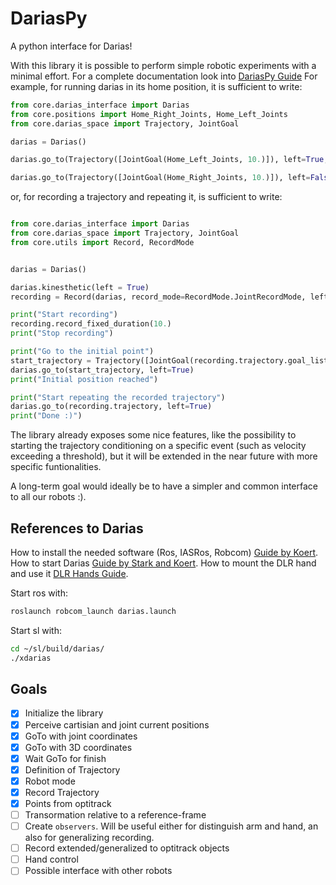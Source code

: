 DariasPy
========

A python interface for Darias!

With this library it is possible to perform simple robotic experiments with a minimal effort. 
For a complete documentation look into [DariasPy Guide](https://samuelepolimi.github.io/DariasPy-Doc/)
For example, for running darias in its home position, it is sufficient to write:

```python
from core.darias_interface import Darias
from core.positions import Home_Right_Joints, Home_Left_Joints
from core.darias_space import Trajectory, JointGoal

darias = Darias()

darias.go_to(Trajectory([JointGoal(Home_Left_Joints, 10.)]), left=True, wait=True)

darias.go_to(Trajectory([JointGoal(Home_Right_Joints, 10.)]), left=False, wait=True)
```

or, for recording a trajectory and repeating it, is sufficient to write:

```python

from core.darias_interface import Darias
from core.darias_space import Trajectory, JointGoal
from core.utils import Record, RecordMode


darias = Darias()

darias.kinesthetic(left = True)
recording = Record(darias, record_mode=RecordMode.JointRecordMode, left=True)

print("Start recording")
recording.record_fixed_duration(10.)
print("Stop recording")

print("Go to the initial point")
start_trajectory = Trajectory([JointGoal(recording.trajectory.goal_list[0].position, 10.)])
darias.go_to(start_trajectory, left=True)
print("Initial position reached")

print("Start repeating the recorded trajectory")
darias.go_to(recording.trajectory, left=True)
print("Done :)")
```

The library already exposes some nice features, like the possibility to starting the trajectory conditioning on a specific
event (such as velocity exceeding a threshold), but it will be extended in the near future with more specific funtionalities.

A long-term goal would ideally be to have a simpler and common interface to all our robots :).

References to Darias
--------------------

How to install the needed software (Ros, IASRos, Robcom) [Guide by Koert](https://git.ias.informatik.tu-darmstadt.de/ias_ros/ias_ros_core).
How to start Darias [Guide by Stark and Koert](https://git.ias.informatik.tu-darmstadt.de/ausy/wiki/blob/master/tutorial_darias_right_arm/Using_DARIAS_Right_Arm2.pdf).
How to mount the DLR hand and use it [DLR Hands Guide](dariashand.pdf).

Start ros with:
````bash
roslaunch robcom_launch darias.launch
````

Start sl with:
```bash
cd ~/sl/build/darias/
./xdarias
```


Goals
-----

- [x] Initialize the library
- [x] Perceive cartisian and joint current positions
- [x] GoTo with joint coordinates
- [x] GoTo with 3D coordinates
- [x] Wait GoTo for finish
- [x] Definition of Trajectory
- [x] Robot mode
- [x] Record Trajectory 
- [x] Points from optitrack
- [ ] Transormation relative to a reference-frame
- [ ] Create `observers`. Will be useful either for distinguish arm and hand, an also for generalizing recording.
- [ ] Record extended/generalized to optitrack objects
- [ ] Hand control
- [ ] Possible interface with other robots